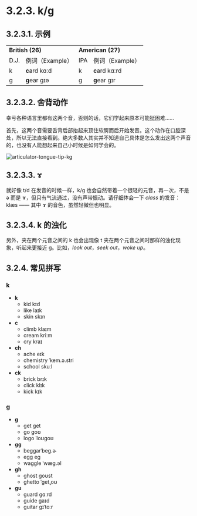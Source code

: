 # 3.2.3. <span class="pho">k</span>/<span class="pho">g</span>

## 3.2.3.1. 示例

<table>
<tbody>
<tr>
<td colspan="2"><strong>British (26)</strong></td>
<td colspan="2"><strong>American (27)</strong></td>
</tr>
<tr>
<td>D.J.</td>
<td>例词（Example）</td>
<td>IPA</td>
<td>例词（Example）</td>
</tr>
<tr>
<td><span class="pho">k</span><span class="speak-word-inline" data-audio-uk-male="/audios/uk_phonetics_sound_cat_2023feb.mp3"></span></td>
<td><b>c</b>ard <span class="pho alt">kɑːd</span><span class="speak-word-inline" data-audio-uk-female="/audios/card-uk-female.mp3" data-audio-uk-male="/audios/card-uk-male.mp3"></span></td>
<td><span class="pho">k</span><span class="speak-word-inline" data-audio-us-male="/audios/us_phonetics_sound_cat_2023feb.mp3"></span></td>
<td><b>c</b>ard <span class="pho alt">kɑːrd</span><span class="speak-word-inline" data-audio-us-female="/audios/card-us-female.mp3" data-audio-us-male="/audios/card-us-male.mp3"></span></td>
</tr>
<tr>
<td><span class="pho">g</span><span class="speak-word-inline" data-audio-uk-male="/audios/uk_phonetics_sound_give_2023feb.mp3"></span></td>
<td><b>g</b>ear <span class="pho alt">ɡɪə</span><span class="speak-word-inline" data-audio-uk-female="/audios/gear-uk-female.mp3" data-audio-uk-male="/audios/gear-uk-male.mp3"></span></td>
<td><span class="pho">g</span><span class="speak-word-inline" data-audio-us-male="/audios/us_phonetics_sound_give_2023feb.mp3"></span></td>
<td><b>g</b>ear <span class="pho alt">ɡɪr</span><span class="speak-word-inline" data-audio-us-female="/audios/gear-us-female.mp3" data-audio-us-male="/audios/gear-us-male.mp3"></span></td>
</tr>
</tbody>
</table>

## 3.2.3.2. 舍背动作

幸亏各种语言里都有这两个音，否则的话，它们学起来原本可能挺困难……

首先，这两个音需要舌背后部抬起来顶住软腭而后开始发音。这个动作在口腔深处，所以无法直接看到。绝大多数人其实并不知道自己具体是怎么发出这两个声音的，也没有人能想起来自己小时候是如何学会的。

![articulator-tongue-tip-kg](/images/articulator-tongue-tip-kg.svg)

## 3.2.3.3. <span class="pho">ɤ</span>

就好像 <span class="pho">t/d</span> 在发音的时候一样，<span class="pho">k/g</span> 也会自然带着一个很轻的元音，再一次，不是 <span class="pho">ə</span> 而是 <span class="pho">ɤ</span><span class="speak-word-inline" data-audio-other="/audios/Close-mid_back_unrounded_vowel.ogg.mp3"></span>，但只有气流通过，没有声带振动。请仔细体会一下 *class* 的发音：<span class="pho alt">klæs</span><span class="speak-word-inline" data-audio-us-male="/audios/class-us-male.mp3" data-audio-us-female="/audios/class-us-female.mp3"></span> —— 其中 <span class="pho">ɤ</span> 的音色，虽然轻微但也明显。

## 3.2.3.4. <span class="pho">k</span> 的浊化

另外，夹在两个元音之间的 <span class="pho">k</span> 也会出现像 <span class="pho">t</span> 夹在两个元音之间时那样的浊化现象，听起来更接近 <span class="pho">g</span>。比如，*look out*<span class="speak-word-inline" data-audio-us-male="/audios/look-out-us-male.mp3" data-audio-us-female="/audios/look-out-us-female.mp3"></span>，*seek out*<span class="speak-word-inline" data-audio-us-male="/audios/seek-out-us-male.mp3" data-audio-us-female="/audios/seek-out-us-female.mp3"></span>，*woke up*<span class="speak-word-inline" data-audio-us-male="/audios/woke-up-us-male.mp3" data-audio-us-female="/audios/woke-up-us-female.mp3"></span>。


## 3.2.4. 常见拼写

### <span class="pho">k</span>

* **k**
  * kid <span class="pho alt">kɪd</span> <span class="speak-word-inline" data-audio-us-male="/audios/kid-us-male.mp3" data-audio-us-female="/audios/kid-us-female.mp3"></span>
  * like <span class="pho alt">laɪk</span> <span class="speak-word-inline" data-audio-us-male="/audios/like-us-male.mp3" data-audio-us-female="/audios/like-us-female.mp3"></span>
  * skin <span class="pho alt">skɪn</span> <span class="speak-word-inline" data-audio-us-male="/audios/skin-us-male.mp3" data-audio-us-female="/audios/skin-us-female.mp3"></span>
* **c**
  * climb <span class="pho alt">klaɪm</span> <span class="speak-word-inline" data-audio-us-male="/audios/climb-us-male.mp3" data-audio-us-female="/audios/climb-us-female.mp3"></span>
  * cream <span class="pho alt">kriːm</span> <span class="speak-word-inline" data-audio-us-male="/audios/cream-us-male.mp3" data-audio-us-female="/audios/cream-us-female.mp3"></span>
  * cry <span class="pho alt">kraɪ</span> <span class="speak-word-inline" data-audio-us-male="/audios/cry-us-male.mp3" data-audio-us-female="/audios/cry-us-female.mp3"></span>
* **ch**
  * ache <span class="pho alt">eɪk</span> <span class="speak-word-inline" data-audio-us-male="/audios/ache-us-male.mp3" data-audio-us-female="/audios/ache-us-female.mp3"></span>
  * chemistry <span class="pho alt">ˈkem.ə.stri</span> <span class="speak-word-inline" data-audio-us-male="/audios/chemistry-us-male.mp3" data-audio-us-female="/audios/chemistry-us-female.mp3"></span>
  * school <span class="pho alt">skuːl</span> <span class="speak-word-inline" data-audio-us-male="/audios/school-us-male.mp3" data-audio-us-female="/audios/school-us-female.mp3"></span>
* **ck**
  * brick <span class="pho alt">brɪk</span> <span class="speak-word-inline" data-audio-us-male="/audios/brick-us-male.mp3" data-audio-us-female="/audios/brick-us-female.mp3"></span>
  * click <span class="pho alt">klɪk</span> <span class="speak-word-inline" data-audio-us-male="/audios/click-us-male.mp3" data-audio-us-female="/audios/click-us-female.mp3"></span>
  * kick <span class="pho alt">kɪk</span> <span class="speak-word-inline" data-audio-us-male="/audios/kick-us-male.mp3" data-audio-us-female="/audios/kick-us-female.mp3"></span>

### <span class="pho">g</span>

* **g**
  * get <span class="pho alt">ɡet</span> <span class="speak-word-inline" data-audio-us-male="/audios/get-us-male.mp3" data-audio-us-female="/audios/get-us-female.mp3"></span>
  * go <span class="pho alt">ɡoʊ</span> <span class="speak-word-inline" data-audio-us-male="/audios/go-us-male.mp3" data-audio-us-female="/audios/go-us-female.mp3"></span>
  * logo <span class="pho alt">ˈloʊɡoʊ</span> <span class="speak-word-inline" data-audio-us-male="/audios/logo-us-male.mp3" data-audio-us-female="/audios/logo-us-female.mp3"></span>
* **gg**
  * beggar<span class="pho alt">ˈbeɡ.ɚ</span> <span class="speak-word-inline" data-audio-us-male="/audios/beggar-us-male.mp3" data-audio-us-female="/audios/beggar-us-female.mp3"></span>
  * egg <span class="pho alt">eɡ</span> <span class="speak-word-inline" data-audio-us-male="/audios/egg-us-male.mp3" data-audio-us-female="/audios/egg-us-female.mp3"></span>
  * waggle <span class="pho alt">ˈwæɡ.əl</span> <span class="speak-word-inline" data-audio-us-male="/audios/waggle-us-male.mp3" data-audio-us-female="/audios/waggle-us-female.mp3"></span>
* **gh**
  * ghost <span class="pho alt">ɡoʊst</span> <span class="speak-word-inline" data-audio-us-male="/audios/ghost-us-male.mp3" data-audio-us-female="/audios/ghost-us-female.mp3"></span>
  * ghetto <span class="pho alt">ˈɡet̬.oʊ</span> <span class="speak-word-inline" data-audio-us-male="/audios/ghetto-us-male.mp3" data-audio-us-female="/audios/ghetto-us-female.mp3"></span>
* **gu**
  * guard <span class="pho alt">ɡɑːrd</span> <span class="speak-word-inline" data-audio-us-male="/audios/guard-us-male.mp3" data-audio-us-female="/audios/guard-us-female.mp3"></span>
  * guide <span class="pho alt">ɡaɪd</span> <span class="speak-word-inline" data-audio-us-male="/audios/guide-us-male.mp3" data-audio-us-female="/audios/guide-us-female.mp3"></span>
  * guitar <span class="pho alt">ɡɪˈtɑːr</span> <span class="speak-word-inline" data-audio-us-male="/audios/guitar-us-male.mp3" data-audio-us-female="/audios/guitar-us-female.mp3"></span>
